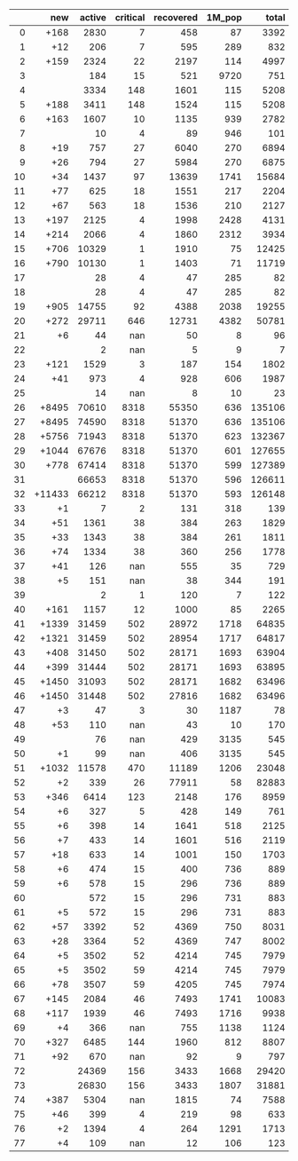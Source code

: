 |    |    new |   active |   critical |   recovered |   1M_pop |   total |
|---:|-------:|---------:|-----------:|------------:|---------:|--------:|
|  0 |   +168 |     2830 |          7 |         458 |       87 |    3392 |
|  1 |    +12 |      206 |          7 |         595 |      289 |     832 |
|  2 |   +159 |     2324 |         22 |        2197 |      114 |    4997 |
|  3 |        |      184 |         15 |         521 |     9720 |     751 |
|  4 |        |     3334 |        148 |        1601 |      115 |    5208 |
|  5 |   +188 |     3411 |        148 |        1524 |      115 |    5208 |
|  6 |   +163 |     1607 |         10 |        1135 |      939 |    2782 |
|  7 |        |       10 |          4 |          89 |      946 |     101 |
|  8 |    +19 |      757 |         27 |        6040 |      270 |    6894 |
|  9 |    +26 |      794 |         27 |        5984 |      270 |    6875 |
| 10 |    +34 |     1437 |         97 |       13639 |     1741 |   15684 |
| 11 |    +77 |      625 |         18 |        1551 |      217 |    2204 |
| 12 |    +67 |      563 |         18 |        1536 |      210 |    2127 |
| 13 |   +197 |     2125 |          4 |        1998 |     2428 |    4131 |
| 14 |   +214 |     2066 |          4 |        1860 |     2312 |    3934 |
| 15 |   +706 |    10329 |          1 |        1910 |       75 |   12425 |
| 16 |   +790 |    10130 |          1 |        1403 |       71 |   11719 |
| 17 |        |       28 |          4 |          47 |      285 |      82 |
| 18 |        |       28 |          4 |          47 |      285 |      82 |
| 19 |   +905 |    14755 |         92 |        4388 |     2038 |   19255 |
| 20 |   +272 |    29711 |        646 |       12731 |     4382 |   50781 |
| 21 |     +6 |       44 |        nan |          50 |        8 |      96 |
| 22 |        |        2 |        nan |           5 |        9 |       7 |
| 23 |   +121 |     1529 |          3 |         187 |      154 |    1802 |
| 24 |    +41 |      973 |          4 |         928 |      606 |    1987 |
| 25 |        |       14 |        nan |           8 |       10 |      23 |
| 26 |  +8495 |    70610 |       8318 |       55350 |      636 |  135106 |
| 27 |  +8495 |    74590 |       8318 |       51370 |      636 |  135106 |
| 28 |  +5756 |    71943 |       8318 |       51370 |      623 |  132367 |
| 29 |  +1044 |    67676 |       8318 |       51370 |      601 |  127655 |
| 30 |   +778 |    67414 |       8318 |       51370 |      599 |  127389 |
| 31 |        |    66653 |       8318 |       51370 |      596 |  126611 |
| 32 | +11433 |    66212 |       8318 |       51370 |      593 |  126148 |
| 33 |     +1 |        7 |          2 |         131 |      318 |     139 |
| 34 |    +51 |     1361 |         38 |         384 |      263 |    1829 |
| 35 |    +33 |     1343 |         38 |         384 |      261 |    1811 |
| 36 |    +74 |     1334 |         38 |         360 |      256 |    1778 |
| 37 |    +41 |      126 |        nan |         555 |       35 |     729 |
| 38 |     +5 |      151 |        nan |          38 |      344 |     191 |
| 39 |        |        2 |          1 |         120 |        7 |     122 |
| 40 |   +161 |     1157 |         12 |        1000 |       85 |    2265 |
| 41 |  +1339 |    31459 |        502 |       28972 |     1718 |   64835 |
| 42 |  +1321 |    31459 |        502 |       28954 |     1717 |   64817 |
| 43 |   +408 |    31450 |        502 |       28171 |     1693 |   63904 |
| 44 |   +399 |    31444 |        502 |       28171 |     1693 |   63895 |
| 45 |  +1450 |    31093 |        502 |       28171 |     1682 |   63496 |
| 46 |  +1450 |    31448 |        502 |       27816 |     1682 |   63496 |
| 47 |     +3 |       47 |          3 |          30 |     1187 |      78 |
| 48 |    +53 |      110 |        nan |          43 |       10 |     170 |
| 49 |        |       76 |        nan |         429 |     3135 |     545 |
| 50 |     +1 |       99 |        nan |         406 |     3135 |     545 |
| 51 |  +1032 |    11578 |        470 |       11189 |     1206 |   23048 |
| 52 |     +2 |      339 |         26 |       77911 |       58 |   82883 |
| 53 |   +346 |     6414 |        123 |        2148 |      176 |    8959 |
| 54 |     +6 |      327 |          5 |         428 |      149 |     761 |
| 55 |     +6 |      398 |         14 |        1641 |      518 |    2125 |
| 56 |     +7 |      433 |         14 |        1601 |      516 |    2119 |
| 57 |    +18 |      633 |         14 |        1001 |      150 |    1703 |
| 58 |     +6 |      474 |         15 |         400 |      736 |     889 |
| 59 |     +6 |      578 |         15 |         296 |      736 |     889 |
| 60 |        |      572 |         15 |         296 |      731 |     883 |
| 61 |     +5 |      572 |         15 |         296 |      731 |     883 |
| 62 |    +57 |     3392 |         52 |        4369 |      750 |    8031 |
| 63 |    +28 |     3364 |         52 |        4369 |      747 |    8002 |
| 64 |     +5 |     3502 |         52 |        4214 |      745 |    7979 |
| 65 |     +5 |     3502 |         59 |        4214 |      745 |    7979 |
| 66 |    +78 |     3507 |         59 |        4205 |      745 |    7974 |
| 67 |   +145 |     2084 |         46 |        7493 |     1741 |   10083 |
| 68 |   +117 |     1939 |         46 |        7493 |     1716 |    9938 |
| 69 |     +4 |      366 |        nan |         755 |     1138 |    1124 |
| 70 |   +327 |     6485 |        144 |        1960 |      812 |    8807 |
| 71 |    +92 |      670 |        nan |          92 |        9 |     797 |
| 72 |        |    24369 |        156 |        3433 |     1668 |   29420 |
| 73 |        |    26830 |        156 |        3433 |     1807 |   31881 |
| 74 |   +387 |     5304 |        nan |        1815 |       74 |    7588 |
| 75 |    +46 |      399 |          4 |         219 |       98 |     633 |
| 76 |     +2 |     1394 |          4 |         264 |     1291 |    1713 |
| 77 |     +4 |      109 |        nan |          12 |      106 |     123 |